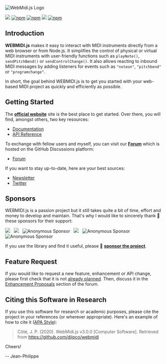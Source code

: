 ![WebMidi.js Logo](https://webmidijs.org/img/webmidijs-logo-color-on-white.svg "WebMidi.js")

[![](https://data.jsdelivr.com/v1/package/npm/webmidi/badge)](https://www.jsdelivr.com/package/npm/webmidi)
[![npm](https://img.shields.io/npm/dm/webmidi)](https://www.npmjs.com/package/webmidi)
[![npm](https://img.shields.io/npm/dt/webmidi)](https://www.npmjs.com/package/webmidi)
[![](https://img.shields.io/github/stars/djipco/webmidi?style=social)](https://github.com/djipco/webmidi)
[![npm](https://img.shields.io/npm/l/webmidi)](https://www.npmjs.com/package/webmidi)

## Introduction

**WEBMIDI.js** makes it easy to interact with MIDI instruments directly from a web browser or from 
Node.js. It simplifies the control of physical or virtual MIDI instruments with user-friendly 
functions such as `playNote()`, `sendPitchBend()` or `sendControlChange()`. It also allows reacting 
to inbound MIDI messages by adding listeners for events such as `"noteon"`, `"pitchbend"` or 
`"programchange"`.

In short, the goal behind WEBMIDI.js is to get you started with your web-based MIDI project as quickly
and efficiently as possible.

## Getting Started

The [**official website**](https://webmidijs.org) site is the best place to get started. Over there,
you will find, amongst others, two key resources:

* [Documentation](https://webmidijs.org/docs/)
* [API Reference](https://webmidijs.org/api/index)

To exchange with fellow users and myself, you can visit our [**Forum**](https://github.com/djipco/webmidi/discussions)
which is hosted on the GitHub Discussions platform: 

* [Forum](https://github.com/djipco/webmidi/discussions)

If you want to stay up-to-date, here are your best sources:

* [Newsletter](https://mailchi.mp/eeffe50651bd/webmidijs-newsletter)
* [Twitter](https://twitter.com/webmidijs)

## Sponsors

WEBMIDI.js is a passion project but it still takes quite a bit of time, effort and money to develop and 
maintain. That's why I would like to sincerely thank 👏 these sponsors for their support: 

[<img src="https://avatars3.githubusercontent.com/u/1488433?s=60&v=4">](https://github.com/awatterott "@awatterott") &nbsp; [<img src="https://avatars3.githubusercontent.com/u/3331057?s=60&v=4">](https://github.com/rubendax "@rubendax") &nbsp; <img src="https://webmidijs.org/img/person.png" alt="Anonymous Sponsor" title="Anonymous Sponsor"> &nbsp; [<img src="https://avatars.githubusercontent.com/u/3722211?s=60&v=4">](https://github.com/philmillman "@philmillman") &nbsp; <img src="https://webmidijs.org/img/person.png" alt="Anonymous Sponsor" title="Anonymous Sponsor"> &nbsp; <img src="https://webmidijs.org/img/person.png" alt="Anonymous Sponsor" title="Anonymous Sponsor">

If you use the library and find it useful, please 💜 [**sponsor the project**](https://github.com/sponsors/djipco).

## Feature Request

If you would like to request a new feature, enhancement or API change, please first check that it is 
not [already planned](https://webmidijs.org/docs/future-versions/next). Then, discuss it in the 
[Enhancement Proposals](https://github.com/djipco/webmidi/discussions/categories/feature-requests) 
section of the forum.

## Citing this Software in Research

If you use this software for research or academic purposes, please cite the project in your 
references (or wherever appropriate). Here's an example of how to cite it 
([APA Style](https://apastyle.apa.org/)):

>Côté, J. P. (2020). WebMidi.js v3.0.0 [Computer Software]. Retrieved from 
https://github.com/djipco/webmidi

Cheers!

-- Jean-Philippe
